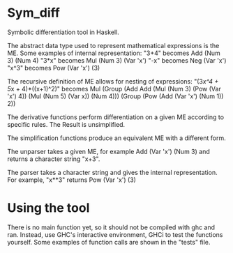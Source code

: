 # Sym_diff
Symbolic differentiation tool in Haskell. 

The abstract data type used to represent mathematical expressions is the ME. 
Some examples of internal representation:
"3+4" becomes Add (Num 3) (Num 4)
"3*x" becomes Mul (Num 3) (Var 'x')
"-x"  becomes Neg (Var 'x')
"x^3" becomes Pow (Var 'x') (3)

The recursive definition of ME allows for nesting of expressions:
"(3*x^4 + 5*x + 4)*((x+1)^2)" becomes
Mul (Group (Add Add (Mul (Num 3) (Pow (Var 'x') 4)) (Mul (Num 5) (Var x)) (Num 4))) (Group (Pow (Add (Var 'x') (Num 1)) 2))

The derivative functions perform differentiation on a given ME according to specific rules. The Result is unsimplified.

The simplification functions produce an equivalent ME with a different form.

The unparser takes a given ME, for example Add (Var 'x') (Num 3) and returns a character string "x+3".

The parser takes a character string and gives the internal representation. For example, "x**3" returns Pow (Var 'x') (3)

# Using the tool
There is no main function yet, so it should not be compiled with ghc and ran.
Instead, use GHC's interactive environment, GHCi to test the functions yourself. 
Some examples of function calls are shown in the "tests" file.
